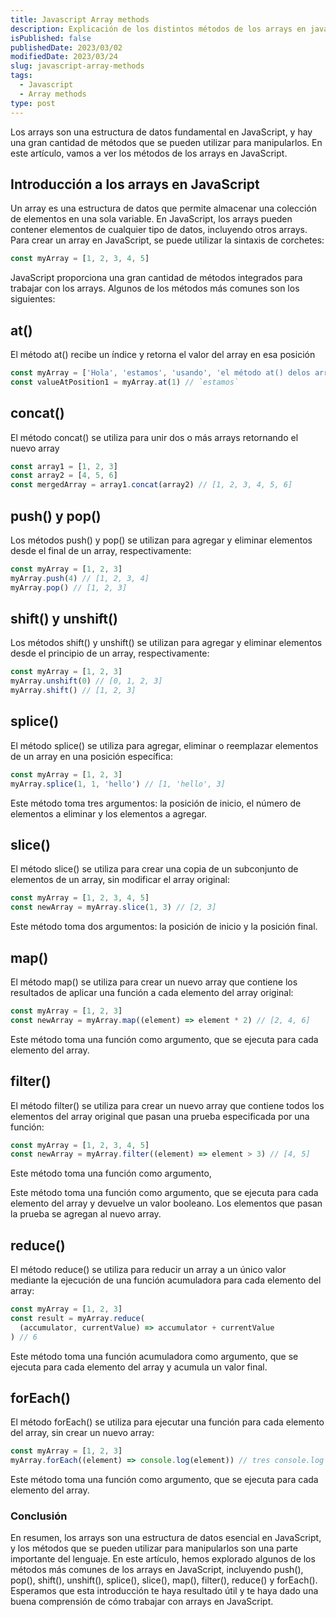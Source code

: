```yaml
---
title: Javascript Array methods
description: Explicación de los distintos métodos de los arrays en javascript
isPublished: false
publishedDate: 2023/03/02
modifiedDate: 2023/03/24
slug: javascript-array-methods
tags:
  - Javascript
  - Array methods
type: post
---
```


Los arrays son una estructura de datos fundamental en JavaScript, y hay una gran cantidad de métodos que se pueden utilizar para manipularlos. En este artículo, vamos a ver los métodos de los arrays en JavaScript.

## Introducción a los arrays en JavaScript

Un array es una estructura de datos que permite almacenar una colección de elementos en una sola variable. En JavaScript, los arrays pueden contener elementos de cualquier tipo de datos, incluyendo otros arrays. Para crear un array en JavaScript, se puede utilizar la sintaxis de corchetes:

```javascript
const myArray = [1, 2, 3, 4, 5]
```

JavaScript proporciona una gran cantidad de métodos integrados para trabajar con los arrays. Algunos de los métodos más comunes son los siguientes:

## at()

El método at() recibe un índice y retorna el valor del array en esa posición

```javascript
const myArray = ['Hola', 'estamos', 'usando', 'el método at() delos arrays']
const valueAtPosition1 = myArray.at(1) // `estamos`
```

## concat()

El método concat() se utiliza para unir dos o más arrays retornando el nuevo array

```javascript
const array1 = [1, 2, 3]
const array2 = [4, 5, 6]
const mergedArray = array1.concat(array2) // [1, 2, 3, 4, 5, 6]
```

## push() y pop()

Los métodos push() y pop() se utilizan para agregar y eliminar elementos desde el final de un array, respectivamente:

```javascript
const myArray = [1, 2, 3]
myArray.push(4) // [1, 2, 3, 4]
myArray.pop() // [1, 2, 3]
```

## shift() y unshift()

Los métodos shift() y unshift() se utilizan para agregar y eliminar elementos desde el principio de un array, respectivamente:

```javascript
const myArray = [1, 2, 3]
myArray.unshift(0) // [0, 1, 2, 3]
myArray.shift() // [1, 2, 3]
```

## splice()

El método splice() se utiliza para agregar, eliminar o reemplazar elementos de un array en una posición específica:

```javascript
const myArray = [1, 2, 3]
myArray.splice(1, 1, 'hello') // [1, 'hello', 3]
```

Este método toma tres argumentos: la posición de inicio, el número de elementos a eliminar y los elementos a agregar.

## slice()

El método slice() se utiliza para crear una copia de un subconjunto de elementos de un array, sin modificar el array original:

```javascript
const myArray = [1, 2, 3, 4, 5]
const newArray = myArray.slice(1, 3) // [2, 3]
```

Este método toma dos argumentos: la posición de inicio y la posición final.

## map()

El método map() se utiliza para crear un nuevo array que contiene los resultados de aplicar una función a cada elemento del array original:

```javascript
const myArray = [1, 2, 3]
const newArray = myArray.map((element) => element * 2) // [2, 4, 6]
```

Este método toma una función como argumento, que se ejecuta para cada elemento del array.

## filter()

El método filter() se utiliza para crear un nuevo array que contiene todos los elementos del array original que pasan una prueba especificada por una función:

```javascript
const myArray = [1, 2, 3, 4, 5]
const newArray = myArray.filter((element) => element > 3) // [4, 5]
```

Este método toma una función como argumento,

Este método toma una función como argumento, que se ejecuta para cada elemento del array y devuelve un valor booleano. Los elementos que pasan la prueba se agregan al nuevo array.

## reduce()

El método reduce() se utiliza para reducir un array a un único valor mediante la ejecución de una función acumuladora para cada elemento del array:

```javascript
const myArray = [1, 2, 3]
const result = myArray.reduce(
  (accumulator, currentValue) => accumulator + currentValue
) // 6
```

Este método toma una función acumuladora como argumento, que se ejecuta para cada elemento del array y acumula un valor final.

## forEach()

El método forEach() se utiliza para ejecutar una función para cada elemento del array, sin crear un nuevo array:

```javascript
const myArray = [1, 2, 3]
myArray.forEach((element) => console.log(element)) // tres console.log respectivamente: 1, 2, 3
```

Este método toma una función como argumento, que se ejecuta para cada elemento del array.

### Conclusión

En resumen, los arrays son una estructura de datos esencial en JavaScript, y los métodos que se pueden utilizar para manipularlos son una parte importante del lenguaje. En este artículo, hemos explorado algunos de los métodos más comunes de los arrays en JavaScript, incluyendo push(), pop(), shift(), unshift(), splice(), slice(), map(), filter(), reduce() y forEach(). Esperamos que esta introducción te haya resultado útil y te haya dado una buena comprensión de cómo trabajar con arrays en JavaScript.

